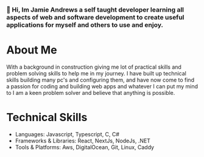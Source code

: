### 👋 Hi, Im Jamie Andrews a self taught developer learning all aspects of web and software development to create useful applications for myself and others to use and enjoy.   

# About Me
With a background in construction giving me lot of practical skills and problem solving skills to help me in my journey. I have built up technical skills building many pc's and configuring them, and have now come to find a passion for coding and building web apps and whatever I can put my mind to I am a keen problem solver and believe that anything is possible.

# Technical Skills
- Languages: Javascript, Typescript, C, C#
- Frameworks & Libraries: React, NextJs, NodeJs, .NET
- Tools & Platforms: Aws, DigitalOcean, Git, Linux, Caddy


<!--
**Jamie-Andrews1/Jamie-Andrews1** is a ✨ _special_ ✨ repository because its `README.md` (this file) appears on your GitHub profile.

Here are some ideas to get you started:

- 🔭 I’m currently working on ...
- 🌱 I’m currently learning ...
- 👯 I’m looking to collaborate on ...s
- 🤔 I’m looking for help with ...
- 💬 Ask me about ...
- 📫 How to reach me: ...
- 😄 Pronouns: ...
- ⚡ Fun fact: ...
-->
